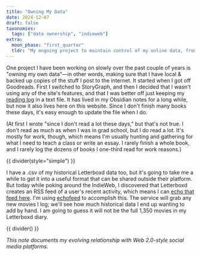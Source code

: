```yaml
---
title: "Owning My Data"
date: 2024-12-07
draft: false
taxonomies:
  tags: ["data ownership", "indieweb"]
extra:
  moon_phase: "first_quarter"
  tldr: "My ongoing project to maintain control of my online data, from reading logs to movie diaries."
---
```


One project I have been working on slowly over the past couple of years is "owning my own data"—in other words, making sure that I have local & backed up copies of the stuff I post to the internet. It started when I got off Goodreads. First I switched to StoryGraph, and then I decided that I wasn't using any of the site's features, and that I was better off just keeping my [reading log](@/readinglog.md) in a text file. It has lived in my Obsidian notes for a long while, but now it also lives here on this website. Since I don't finish many books these days, it's easy enough to update the file when I do.

(At first I wrote "since I don't read a lot these days," but that's not true. I don't read as much as when I was in grad school, but I do read a lot. It's mostly for work, though, which means I'm usually hunting and gathering for what I need to teach a class or write an essay. I rarely finish a whole book, and I rarely log the dozens of books I one-third read for work reasons.)

{{ divider(style="simple") }}

I have a .csv of my historical Letterboxd data too, but it's going to take me a while to get it into a useful format that can be shared outside their platform. But today while poking around the IndieWeb, I discovered that Letterboxd creates an RSS feed of a user's recent activity, which means I can [echo that feed here](@/log/_index.md). I'm using [echofeed](https://echofeed.app) to accomplish this. The service will grab any new movies I log; we'll see how much historical data I end up wanting to add by hand. I am going to guess it will not be the full 1,350 movies in my Letterboxd diary.

{{ divider() }}

*This note documents my evolving relationship with Web 2.0-style social media platforms.*